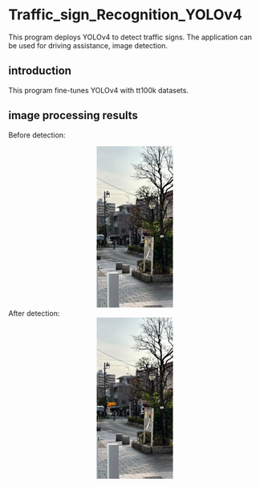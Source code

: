 # Traffic_sign_Recognition_YOLOv4
This program deploys YOLOv4 to detect traffic signs. The application can be used for driving assistance, image detection.

## introduction
This program fine-tunes YOLOv4 with tt100k datasets.


## image processing results

Before detection: <br> 
<div style = "text-align: center">
<img src="jap03_origin.jpg" alt="Before detection" height = "30%" width = "30%"/><br>
</div>
After detection:<br>
<div style = "text-align: center">
<img src="jap03.jpg" alt="After detection" style="center" height = "30%" width = "30%"/><br>
</div>
